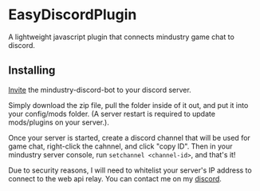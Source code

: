 # EasyDiscordPlugin

A lightweight javascript plugin that connects mindustry game chat to discord.

## Installing

[Invite](https://discord.com/api/oauth2/authorize?client_id=1024825496799826042&permissions=68608&scope=bot) the mindustry-discord-bot to your discord server.

Simply download the zip file, pull the folder inside of it out, and put it into your config/mods folder.
(A server restart is required to update mods/plugins on your server.).

Once your server is started, create a discord channel that will be used for game chat, right-click the cahnnel,
and click "copy ID". Then in your mindustry server console, run `setchannel <channel-id>`, and that's it!

Due to security reasons, I will need to whitelist your server's IP address to connect to the web api relay.
You can contact me on my [discord](https://discord.gg/hwbvHJKn27).

